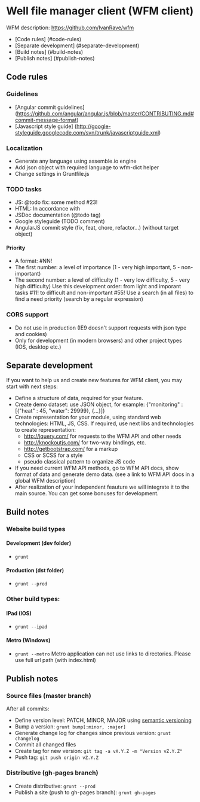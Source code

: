 # Well file manager client (WFM client)

WFM description: https://github.com/IvanRave/wfm

* [Code rules] (#code-rules)
* [Separate development] (#separate-development)
* [Build notes] (#build-notes)
* [Publish notes] (#publish-notes)

## Code rules

### Guidelines
* [Angular commit guidelines] (https://github.com/angular/angular.js/blob/master/CONTRIBUTING.md#commit-message-format)
* [Javascript style guide] (http://google-styleguide.googlecode.com/svn/trunk/javascriptguide.xml)

### Localization

* Generate any language using assemble.io engine
* Add json object with required language to wfm-dict helper
* Change settings in Gruntfile.js

### TODO tasks

* JS: @todo fix: some method #23!
* HTML: <!-- TODO: feat: to do something good #12! -->
In accordance with 
* JSDoc documentation (@todo tag)
* Google styleguide (TODO comment)
* AngularJS commit style (fix, feat, chore, refactor...) (without target object)

#### Priority

* A format: #NN!
* The first number: a level of importance (1 - very high important, 5 - non-important)
* The second number: a level of difficulty (1 - very low difficulty, 5 - very high difficulty)
Use this development order: from light and imporant tasks #11! to difficult and non-important #55!
Use a search (in all files) to find a need priority (search by a regular expression)

### CORS support

* Do not use in production (IE9 doesn't support requests with json type and cookies)
* Only for development (in modern browsers) and other project types (IOS, desktop etc.)

## Separate development

If you want to help us and create new features for WFM client, you may start with next steps:

- Define a structure of data, required for your feature.
- Create demo dataset: use JSON object, for example: {"monitoring" : [{"heat" : 45, "water": 29999}, {...}]}
- Create representation for your module, using standard web technologies: HTML, JS, CSS.
If required, use next libs and technologies to create representation:
  - http://jquery.com/ for requests to the WFM API and other needs
  - http://knockoutjs.com/ for two-way bindings, etc.
  - http://getbootstrap.com/ for a markup
  - CSS or SCSS for a style
  - pseudo classical pattern to organize JS code
- If you need current WFM API methods, go to WFM API docs, show format of data and generate demo data.
(see a link to WFM API docs in a global WFM description)
- After realization of your independent feauture we will integrate it to the main source. 
You can get some bonuses for development.

## Build notes

### Website build types

#### Development (dev folder)
* ```grunt```

#### Production (dst folder)
* ```grunt --prod```

### Other build types:

#### IPad (IOS)
* ```grunt --ipad```

#### Metro (Windows)
* ```grunt --metro```
Metro application can not use links to directories. Please use full url path (with index.html)

## Publish notes

### Source files (master branch)

After all commits:

* Define version level: PATCH, MINOR, MAJOR using [semantic versioning](http://semver.org/)
* Bump a version: ```grunt bump[:minor, :major]```
* Generate change log for changes since previous version: ```grunt changelog```
* Commit all changed files
* Create tag for new version: ```git tag -a vX.Y.Z -m "Version vZ.Y.Z"```
* Push tag: ```git push origin vZ.Y.Z```

### Distributive (gh-pages branch)
* Create distributive: ```grunt --prod```
* Publish a site (push to gh-pages branch): ```grunt gh-pages```

